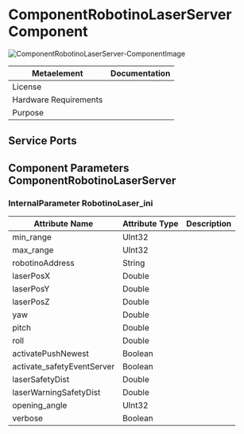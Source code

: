 <!--- This file is generated from the ComponentRobotinoLaserServer.componentDocumentation model --->
<!--- do not modify this file manually as it will by automatically overwritten by the code generator, modify the model instead and re-generate this file --->

# ComponentRobotinoLaserServer Component

![ComponentRobotinoLaserServer-ComponentImage](model/ComponentRobotinoLaserServerComponentDefinition.jpg)


| Metaelement | Documentation |
|-------------|---------------|
| License |  |
| Hardware Requirements |  |
| Purpose |  |



## Service Ports


## Component Parameters ComponentRobotinoLaserServer

### InternalParameter RobotinoLaser_ini

| Attribute Name | Attribute Type | Description |
|----------------|----------------|-------------|
| min_range | UInt32 |  |
| max_range | UInt32 |  |
| robotinoAddress | String |  |
| laserPosX | Double |  |
| laserPosY | Double |  |
| laserPosZ | Double |  |
| yaw | Double |  |
| pitch | Double |  |
| roll | Double |  |
| activatePushNewest | Boolean |  |
| activate_safetyEventServer | Boolean |  |
| laserSafetyDist | Double |  |
| laserWarningSafetyDist | Double |  |
| opening_angle | UInt32 |  |
| verbose | Boolean |  |

